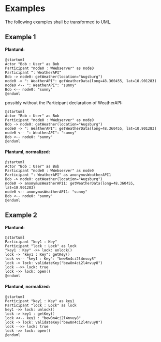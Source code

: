 # Examples
The following examples shall be transformed to UML.

## Example 1
#### Plantuml:
```
@startuml
Actor "Bob : User" as Bob
Participant "node0 : WWebserver" as node0
Participant ": WeatherAPI"
Bob -> node0: getWeather(location="Augsburg")
node0 -> ": WeatherAPI": getWeatherData(long=48.360455, lat=10.901283)
node0 <-- ": WeatherAPI": "sunny"
Bob <-- node0: "sunny"
@enduml
```
possibly without the Participant declaration of WeatherAPI:
```
@startuml
Actor "Bob : User" as Bob
Participant "node0 : WWebserver" as node0
Bob -> node0: getWeather(location="Augsburg")
node0 -> ": WeatherAPI": getWeatherData(long=48.360455, lat=10.901283)
node0 <-- ": WeatherAPI": "sunny"
Bob <-- node0: "sunny"
@enduml
```

#### Plantuml, normalized:
```
@startuml
Actor "Bob : User" as Bob
Participant "node0 : WWebserver" as node0
Participant ": WeatherAPI" as anonymusWeatherAPI1
Bob -> node0: getWeather(location="Augsburg")
node0 -> anonymusWeatherAPI1: getWeatherData(long=48.360455, lat=10.901283)
node0 <-- anonymusWeatherAPI1: "sunny"
Bob <-- node0: "sunny"
@enduml
```

## Example 2
#### Plantuml:
```
@startuml
Participant "key1 : Key"
Participant "lock : Lock" as lock
"key1 : Key" ->> lock: unlock()
lock -> "key1 : Key": getKey()
lock <<-- "key1 : Key": "bew8n4ci2l4nvuy8"
lock -> lock: validateKey("bew8n4ci2l4nvuy8")
lock -->> lock: true
lock ->> lock: open()
@enduml
```
#### Plantuml, normalized:
```
@startuml
Participant "key1 : Key" as key1
Participant "lock : Lock" as lock
key1 ->> lock: unlock()
lock -> key1 : getKey()
lock <<-- key1 : "bew8n4ci2l4nvuy8"
lock -> lock: validateKey("bew8n4ci2l4nvuy8")
lock -->> lock: true
lock ->> lock: open()
@enduml
```
